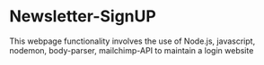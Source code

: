 # Newsletter-SignUP
This webpage functionality involves the use of Node.js, javascript, nodemon, body-parser, mailchimp-API to maintain a login website 
